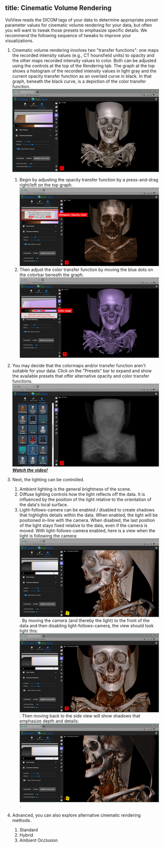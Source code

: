 title: Cinematic Volume Rendering
----

<style>
table {
  width: 100%;
}
</style>

VolView reads the DICOM tags of your data to determine appropriate preset parameter values for cinematic volume rendering for your data, but often you will want to tweak those presets to emphasize specific details.  We recommend the following sequence of tweaks to improve your visualizations.

1. Cinematic volume rendering involves two "transfer functions": one maps the recorded intensity values (e.g., CT hounsfield units) to opacity and the other maps recorded intensity values to color.   Both can be adjusted using the controls at the top of the Rendering tab.   The graph at the top shows a histogram of the recorded intensity values in light gray and the current opacity transfer function as an overlaid curve in black.  In that graph, beneath the black curve, is a depiction of the color transfer function. ![Cinematic](../gallery/16-volview-rendering.jpg)
    1. Begin by adjusting the opacity transfer function by a press-and-drag right/left on the top graph.  ![Opacity](../gallery/17-volview-opacity-notes.jpg)
    2. Then adjust the color transfer function by moving the blue dots on the colorbar beneath the graph.  ![Color](../gallery/17-volview-colormap-notes.jpg)

2. You may decide that the colormaps and/or transfer function aren't suitable for your data.  Click on the "Presets" bar to expand and show the available presets that offer alternative opacity and color transfer functions. ![Presets](../gallery/18-volview-presets.jpg)
[***Watch the video!***](https://youtu.be/eyrGd-meg6I)

3. Next, the lighting can be controlled.  
    1. Ambient lighting is the general brightness of the scene.  
    2. Diffuse lighting controls how the light reflects off the data.  It is influenced by the position of the light relative to the orientation of the data's local surface.
    3. Light-follows-camera can be enabled / disabled to create shadows that highlights details within the data.  When enabled, the light will be positioned in-line with the camera.   When disabled, the last position of the light stays fixed relative to the data, even if the camera is moved. With light-follows-camera enabled, here is a view when the light is following the camera: ![Default Lighting](../gallery/20-volview-lightfollowcamera1.jpg).  By moving the camera (and thereby the light) to the front of the data and then disabling light-follows-camera, the view should look light this: ![Light Setup](../gallery/20-volview-lightfollowcamera2.jpg).  Then moving back to the side view will show shadows that emphasize depth and details: ![Shadows](../gallery/20-volview-lightfollowcamera3.jpg).

4. Advanced, you can also explore alternative cinematic rendering methods.
    1. Standard
    2. Hybrid
    3. Ambient Occlusion
